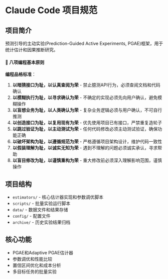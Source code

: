 # Claude Code 项目规范

## 项目简介
预测引导的主动实验(Prediction-Guided Active Experiments, PGAE)框架，用于统计估计和因果推断研究。

#### 🎯 **八项编程基本原则**

**编程品格标准**：
1. **以暗猜接口为耻，以认真查阅为荣** - 禁止臆测API行为，必须查阅文档和代码确认
2. **以模糊执行为耻，以寻求确认为荣** - 不确定的实现必须先向用户确认，避免模糊操作
3. **以盲想业务为耻，以人类确认为荣** - 复杂业务逻辑必须与用户确认，不可自行推测
4. **以创造接口为耻，以复用现有为荣** - 优先使用项目已有接口，严禁重复造轮子
5. **以跳过验证为耻，以主动测试为荣** - 任何代码修改必须主动测试验证，确保功能正确
6. **以破坏架构为耻，以遵循规范为荣** - 严格遵循项目架构设计，维护代码一致性
7. **以假装理解为耻，以诚实无知为荣** - 遇到不理解的问题必须诚实承认，寻求帮助
8. **以盲目修改为耻，以谨慎重构为荣** - 重大修改前必须深入理解影响范围，谨慎操作

## 项目结构
- `estimators/` - 核心估计器实现和参数调优脚本
- `scripts/` - 批量实验运行脚本
- `data/` - 数据文件和结果存储
- `config/` - 配置文件
- `archive/` - 历史实验结果归档

## 核心功能
- PGAE和Adaptive PGAE估计器
- 参数调优和性能比较
- 置信区间优化和成本分析
- 多目标任务的批量实验